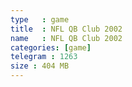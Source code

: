 ```yaml
---
type   : game
title  : NFL QB Club 2002
name   : NFL QB Club 2002
categories: [game]
telegram : 1263
size : 404 MB
---
```



